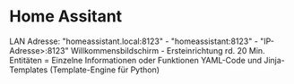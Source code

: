 # Home Assitant
LAN
Adresse: "homeassistant.local:8123" - "homeassistant:8123" - "IP-Adresse>:8123"
Willkommensbildschirm - Ersteinrichtung rd. 20 Min.
Entitäten = Einzelne Informationen oder Funktionen
YAML-Code und Jinja-Templates (Template-Engine für Python)
